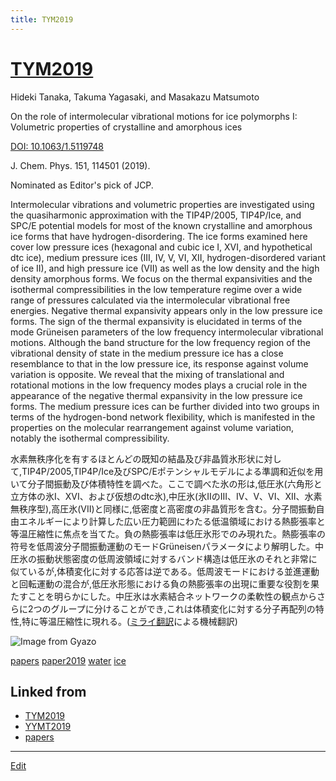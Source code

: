 ```yaml
---
title: TYM2019
---
```

# [TYM2019](/TYM2019)

Hideki Tanaka, Takuma Yagasaki, and Masakazu Matsumoto

On the role of intermolecular vibrational motions for ice polymorphs I: Volumetric properties of crystalline and amorphous ices

[DOI: 10.1063/1.5119748](https://doi.org/10.1063/1.5119748)

J. Chem. Phys. 151, 114501 (2019).

Nominated as Editor's pick of JCP.

Intermolecular vibrations and volumetric properties are investigated using the quasiharmonic approximation with the TIP4P/2005, TIP4P/Ice, and SPC/E potential models for most of the known crystalline and amorphous ice forms that have hydrogen-disordering. The ice forms examined here cover low pressure ices (hexagonal and cubic ice I, XVI, and hypothetical dtc ice), medium pressure ices (III, IV, V, VI, XII, hydrogen-disordered variant of ice II), and high pressure ice (VII) as well as the low density and the high density amorphous forms. We focus on the thermal expansivities and the isothermal compressibilities in the low temperature regime over a wide range of pressures calculated via the intermolecular vibrational free energies. Negative thermal expansivity appears only in the low pressure ice forms. The sign of the thermal expansivity is elucidated in terms of the mode Grüneisen parameters of the low frequency intermolecular vibrational motions. Although the band structure for the low frequency region of the vibrational density of state in the medium pressure ice has a close resemblance to that in the low pressure ice, its response against volume variation is opposite. We reveal that the mixing of translational and rotational motions in the low frequency modes plays a crucial role in the appearance of the negative thermal expansivity in the low pressure ice forms. The medium pressure ices can be further divided into two groups in terms of the hydrogen-bond network flexibility, which is manifested in the properties on the molecular rearrangement against volume variation, notably the isothermal compressibility.

水素無秩序化を有するほとんどの既知の結晶及び非晶質氷形状に対して,TIP4P/2005,TIP4P/Ice及びSPC/Eポテンシャルモデルによる準調和近似を用いて分子間振動及び体積特性を調べた。ここで調べた氷の形は,低圧氷(六角形と立方体の氷I、XVI、および仮想のdtc氷),中圧氷(氷IIのIII、IV、V、VI、XII、水素無秩序型),高圧氷(VII)と同様に,低密度と高密度の非晶質形を含む。分子間振動自由エネルギーにより計算した広い圧力範囲にわたる低温領域における熱膨張率と等温圧縮性に焦点を当てた。負の熱膨張率は低圧氷形でのみ現れた。熱膨張率の符号を低周波分子間振動運動のモードGrüneisenパラメータにより解明した。中圧氷の振動状態密度の低周波領域に対するバンド構造は低圧氷のそれと非常に似ているが,体積変化に対する応答は逆である。低周波モードにおける並進運動と回転運動の混合が,低圧氷形態における負の熱膨張率の出現に重要な役割を果たすことを明らかにした。中圧氷は水素結合ネットワークの柔軟性の観点からさらに2つのグループに分けることができ,これは体積変化に対する分子再配列の特性,特に等温圧縮性に現れる。([ミライ翻訳](https://miraitranslate.com/trial)による機械翻訳)


![Image from Gyazo](https://i.gyazo.com/2a2def663d6c983fcc7943304644d375.jpg)


[papers](/papers)
[paper2019](/paper2019)
[water](/water)
[ice](/ice)








## Linked from

* [TYM2019](/TYM2019)
* [YYMT2019](/YYMT2019)
* [papers](/papers)


----

[Edit](https://github.com/vitroid/vitroid.github.io/edit/master/MD/TYM2019.md)

